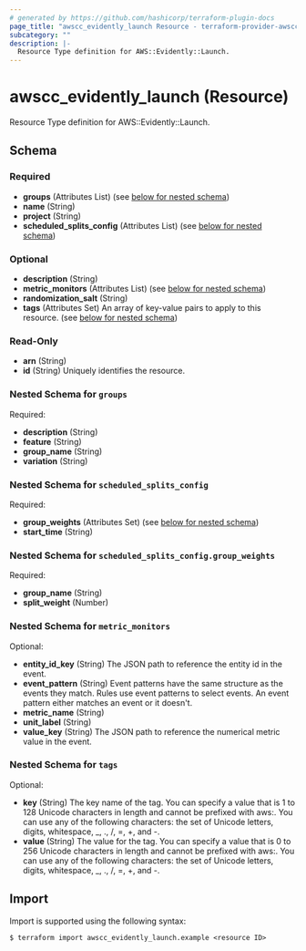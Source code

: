 ```yaml
---
# generated by https://github.com/hashicorp/terraform-plugin-docs
page_title: "awscc_evidently_launch Resource - terraform-provider-awscc"
subcategory: ""
description: |-
  Resource Type definition for AWS::Evidently::Launch.
---
```


# awscc_evidently_launch (Resource)

Resource Type definition for AWS::Evidently::Launch.



<!-- schema generated by tfplugindocs -->
## Schema

### Required

- **groups** (Attributes List) (see [below for nested schema](#nestedatt--groups))
- **name** (String)
- **project** (String)
- **scheduled_splits_config** (Attributes List) (see [below for nested schema](#nestedatt--scheduled_splits_config))

### Optional

- **description** (String)
- **metric_monitors** (Attributes List) (see [below for nested schema](#nestedatt--metric_monitors))
- **randomization_salt** (String)
- **tags** (Attributes Set) An array of key-value pairs to apply to this resource. (see [below for nested schema](#nestedatt--tags))

### Read-Only

- **arn** (String)
- **id** (String) Uniquely identifies the resource.

<a id="nestedatt--groups"></a>
### Nested Schema for `groups`

Required:

- **description** (String)
- **feature** (String)
- **group_name** (String)
- **variation** (String)


<a id="nestedatt--scheduled_splits_config"></a>
### Nested Schema for `scheduled_splits_config`

Required:

- **group_weights** (Attributes Set) (see [below for nested schema](#nestedatt--scheduled_splits_config--group_weights))
- **start_time** (String)

<a id="nestedatt--scheduled_splits_config--group_weights"></a>
### Nested Schema for `scheduled_splits_config.group_weights`

Required:

- **group_name** (String)
- **split_weight** (Number)



<a id="nestedatt--metric_monitors"></a>
### Nested Schema for `metric_monitors`

Optional:

- **entity_id_key** (String) The JSON path to reference the entity id in the event.
- **event_pattern** (String) Event patterns have the same structure as the events they match. Rules use event patterns to select events. An event pattern either matches an event or it doesn't.
- **metric_name** (String)
- **unit_label** (String)
- **value_key** (String) The JSON path to reference the numerical metric value in the event.


<a id="nestedatt--tags"></a>
### Nested Schema for `tags`

Optional:

- **key** (String) The key name of the tag. You can specify a value that is 1 to 128 Unicode characters in length and cannot be prefixed with aws:. You can use any of the following characters: the set of Unicode letters, digits, whitespace, _, ., /, =, +, and -.
- **value** (String) The value for the tag. You can specify a value that is 0 to 256 Unicode characters in length and cannot be prefixed with aws:. You can use any of the following characters: the set of Unicode letters, digits, whitespace, _, ., /, =, +, and -.

## Import

Import is supported using the following syntax:

```shell
$ terraform import awscc_evidently_launch.example <resource ID>
```
